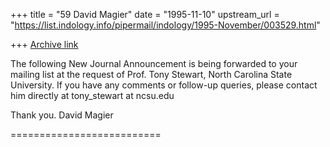 +++
title = "59 David Magier"
date = "1995-11-10"
upstream_url = "https://list.indology.info/pipermail/indology/1995-November/003529.html"

+++
[Archive link](https://list.indology.info/pipermail/indology/1995-November/003529.html)

The following New Journal Announcement is being forwarded to your
mailing list at the request of Prof. Tony Stewart, North Carolina
State University. If you have any comments or follow-up queries,
please contact him directly at tony_stewart at ncsu.edu

Thank you.  David Magier

==========================




